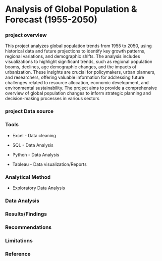 # Analysis of Global Population & Forecast (1955-2050)


### project overview
This project analyzes global population trends from 1955 to 2050, using historical data and future projections to identify key growth patterns, regional variations, and demographic shifts. The analysis includes visualizations to highlight significant trends, such as regional population booms, declines, age demographic changes, and the impacts of urbanization. These insights are crucial for policymakers, urban planners, and researchers, offering valuable information for addressing future challenges related to resource allocation, economic development, and environmental sustainability. The project aims to provide a comprehensive overview of global population changes to inform strategic planning and decision-making processes in various sectors.

### project Data source 


### Tools 

- Excel - Data cleaning 

- SQL - Data Analysis

- Python - Data Analysis

- Tableau - Data visualization/Reports 

### Analytical Method 

- Exploratory Data Analysis

### Data Analysis 



### Results/Findings



### Recommendations 



### Limitations 




### Reference 



